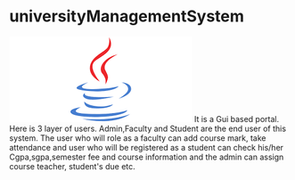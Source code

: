# universityManagementSystem
![](Image/images.png)
It is a Gui based portal. Here is 3 layer of users. Admin,Faculty and Student are the end user of this system. The user who will role as a faculty can add course mark, take attendance and user who will be registered as a student can check his/her Cgpa,sgpa,semester fee and course information and the admin can assign course teacher, student's due etc.

